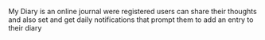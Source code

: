 My Diary is an online journal were registered users can share their thoughts 
and also set and get daily notifications that prompt them to add an entry to their diary

